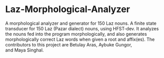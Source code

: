 # Laz-Morphological-Analyzer
A morphological analyzer and generator for 150 Laz nouns. A finite state transducer for 150 Laz (Pazar dialect) nouns, using HFST-dev. 
It analyzes the nouns fed into the program morphologically, and also generates morphologically correct Laz words when given a root and affix(es).
The contributors to this project are Betulay Aras, Aybuke Gungor, and Maya Singhal.

